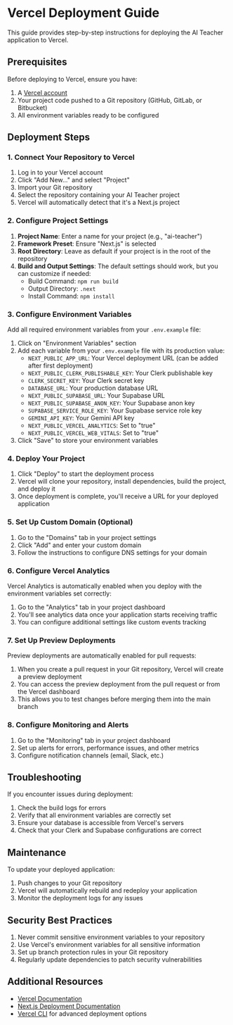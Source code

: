 # Vercel Deployment Guide

This guide provides step-by-step instructions for deploying the AI Teacher application to Vercel.

## Prerequisites

Before deploying to Vercel, ensure you have:

1. A [Vercel account](https://vercel.com/signup)
2. Your project code pushed to a Git repository (GitHub, GitLab, or Bitbucket)
3. All environment variables ready to be configured

## Deployment Steps

### 1. Connect Your Repository to Vercel

1. Log in to your Vercel account
2. Click "Add New..." and select "Project"
3. Import your Git repository
4. Select the repository containing your AI Teacher project
5. Vercel will automatically detect that it's a Next.js project

### 2. Configure Project Settings

1. **Project Name**: Enter a name for your project (e.g., "ai-teacher")
2. **Framework Preset**: Ensure "Next.js" is selected
3. **Root Directory**: Leave as default if your project is in the root of the repository
4. **Build and Output Settings**: The default settings should work, but you can customize if needed:
   - Build Command: `npm run build`
   - Output Directory: `.next`
   - Install Command: `npm install`

### 3. Configure Environment Variables

Add all required environment variables from your `.env.example` file:

1. Click on "Environment Variables" section
2. Add each variable from your `.env.example` file with its production value:
   - `NEXT_PUBLIC_APP_URL`: Your Vercel deployment URL (can be added after first deployment)
   - `NEXT_PUBLIC_CLERK_PUBLISHABLE_KEY`: Your Clerk publishable key
   - `CLERK_SECRET_KEY`: Your Clerk secret key
   - `DATABASE_URL`: Your production database URL
   - `NEXT_PUBLIC_SUPABASE_URL`: Your Supabase URL
   - `NEXT_PUBLIC_SUPABASE_ANON_KEY`: Your Supabase anon key
   - `SUPABASE_SERVICE_ROLE_KEY`: Your Supabase service role key
   - `GEMINI_API_KEY`: Your Gemini API key
   - `NEXT_PUBLIC_VERCEL_ANALYTICS`: Set to "true"
   - `NEXT_PUBLIC_VERCEL_WEB_VITALS`: Set to "true"
3. Click "Save" to store your environment variables

### 4. Deploy Your Project

1. Click "Deploy" to start the deployment process
2. Vercel will clone your repository, install dependencies, build the project, and deploy it
3. Once deployment is complete, you'll receive a URL for your deployed application

### 5. Set Up Custom Domain (Optional)

1. Go to the "Domains" tab in your project settings
2. Click "Add" and enter your custom domain
3. Follow the instructions to configure DNS settings for your domain

### 6. Configure Vercel Analytics

Vercel Analytics is automatically enabled when you deploy with the environment variables set correctly:

1. Go to the "Analytics" tab in your project dashboard
2. You'll see analytics data once your application starts receiving traffic
3. You can configure additional settings like custom events tracking

### 7. Set Up Preview Deployments

Preview deployments are automatically enabled for pull requests:

1. When you create a pull request in your Git repository, Vercel will create a preview deployment
2. You can access the preview deployment from the pull request or from the Vercel dashboard
3. This allows you to test changes before merging them into the main branch

### 8. Configure Monitoring and Alerts

1. Go to the "Monitoring" tab in your project dashboard
2. Set up alerts for errors, performance issues, and other metrics
3. Configure notification channels (email, Slack, etc.)

## Troubleshooting

If you encounter issues during deployment:

1. Check the build logs for errors
2. Verify that all environment variables are correctly set
3. Ensure your database is accessible from Vercel's servers
4. Check that your Clerk and Supabase configurations are correct

## Maintenance

To update your deployed application:

1. Push changes to your Git repository
2. Vercel will automatically rebuild and redeploy your application
3. Monitor the deployment logs for any issues

## Security Best Practices

1. Never commit sensitive environment variables to your repository
2. Use Vercel's environment variables for all sensitive information
3. Set up branch protection rules in your Git repository
4. Regularly update dependencies to patch security vulnerabilities

## Additional Resources

- [Vercel Documentation](https://vercel.com/docs)
- [Next.js Deployment Documentation](https://nextjs.org/docs/deployment)
- [Vercel CLI](https://vercel.com/docs/cli) for advanced deployment options

